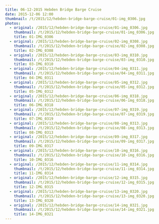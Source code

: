 ```yaml
---
title: 06-12-2015 Hebden Bridge Barge Cruise
date: 2015-12-06 12:00
thumbnail: /t/2015/12/hebden-bridge-barge-cruise/01-img_0306.jpg
photos:
  - original: /2015/12/hebden-bridge-barge-cruise/01-img_0306.jpg
    thumbnail: /t/2015/12/hebden-bridge-barge-cruise/01-img_0306.jpg
    title: 01-IMG_0306
  - original: /2015/12/hebden-bridge-barge-cruise/02-img_0308.jpg
    thumbnail: /t/2015/12/hebden-bridge-barge-cruise/02-img_0308.jpg
    title: 02-IMG_0308
  - original: /2015/12/hebden-bridge-barge-cruise/03-img_0310.jpg
    thumbnail: /t/2015/12/hebden-bridge-barge-cruise/03-img_0310.jpg
    title: 03-IMG_0310
  - original: /2015/12/hebden-bridge-barge-cruise/04-img_0311.jpg
    thumbnail: /t/2015/12/hebden-bridge-barge-cruise/04-img_0311.jpg
    title: 04-IMG_0311
  - original: /2015/12/hebden-bridge-barge-cruise/05-img_0312.jpg
    thumbnail: /t/2015/12/hebden-bridge-barge-cruise/05-img_0312.jpg
    title: 05-IMG_0312
  - original: /2015/12/hebden-bridge-barge-cruise/06-img_0318.jpg
    thumbnail: /t/2015/12/hebden-bridge-barge-cruise/06-img_0318.jpg
    title: 06-IMG_0318
  - original: /2015/12/hebden-bridge-barge-cruise/07-img_0319.jpg
    thumbnail: /t/2015/12/hebden-bridge-barge-cruise/07-img_0319.jpg
    title: 07-IMG_0319
  - original: /2015/12/hebden-bridge-barge-cruise/08-img_0313.jpg
    thumbnail: /t/2015/12/hebden-bridge-barge-cruise/08-img_0313.jpg
    title: 08-IMG_0313
  - original: /2015/12/hebden-bridge-barge-cruise/09-img_0317.jpg
    thumbnail: /t/2015/12/hebden-bridge-barge-cruise/09-img_0317.jpg
    title: 09-IMG_0317
  - original: /2015/12/hebden-bridge-barge-cruise/10-img_0316.jpg
    thumbnail: /t/2015/12/hebden-bridge-barge-cruise/10-img_0316.jpg
    title: 10-IMG_0316
  - original: /2015/12/hebden-bridge-barge-cruise/11-img_0314.jpg
    thumbnail: /t/2015/12/hebden-bridge-barge-cruise/11-img_0314.jpg
    title: 11-IMG_0314
  - original: /2015/12/hebden-bridge-barge-cruise/12-img_0315.jpg
    thumbnail: /t/2015/12/hebden-bridge-barge-cruise/12-img_0315.jpg
    title: 12-IMG_0315
  - original: /2015/12/hebden-bridge-barge-cruise/13-img_0320.jpg
    thumbnail: /t/2015/12/hebden-bridge-barge-cruise/13-img_0320.jpg
    title: 13-IMG_0320
  - original: /2015/12/hebden-bridge-barge-cruise/14-img_0321.jpg
    thumbnail: /t/2015/12/hebden-bridge-barge-cruise/14-img_0321.jpg
    title: 14-IMG_0321
---
```

